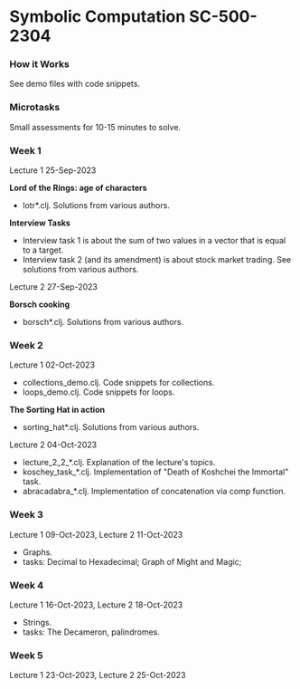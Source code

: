 # Symbolic Computation SC-500-2304

### How it Works ###

See demo files with code snippets.

### Microtasks ###

Small assessments for 10-15 minutes to solve.

### Week 1 ### 
Lecture 1 25-Sep-2023

**Lord of the Rings: age of characters**
* lotr*.clj. Solutions from various authors.

**Interview Tasks**
* Interview task 1 is about the sum of two values in a vector that is equal to a target.
* Interview task 2 (and its amendment) is about stock market trading.
See solutions from various authors.

Lecture 2 27-Sep-2023

**Borsch cooking**
* borsch*.clj. Solutions from various authors.

### Week 2 ### 

Lecture 1 02-Oct-2023

* collections_demo.clj. Code snippets for collections.
* loops_demo.clj. Code snippets for loops.

**The Sorting Hat in action**
* sorting_hat*.clj. Solutions from various authors.

Lecture 2 04-Oct-2023

* lecture_2_2_*.clj. Explanation of the lecture's topics.
* koschey_task_*.clj. Implementation of "Death of Koshchei the Immortal" task.
* abracadabra_*.clj. Implementation of concatenation via comp function.

### Week 3 ### 

Lecture 1 09-Oct-2023, Lecture 2 11-Oct-2023

* Graphs.
* tasks: Decimal to Hexadecimal; Graph of Might and Magic; 

### Week 4 ### 

Lecture 1 16-Oct-2023, Lecture 2 18-Oct-2023

* Strings.
* tasks: The Decameron, palindromes.

### Week 5 ### 

Lecture 1 23-Oct-2023, Lecture 2 25-Oct-2023






